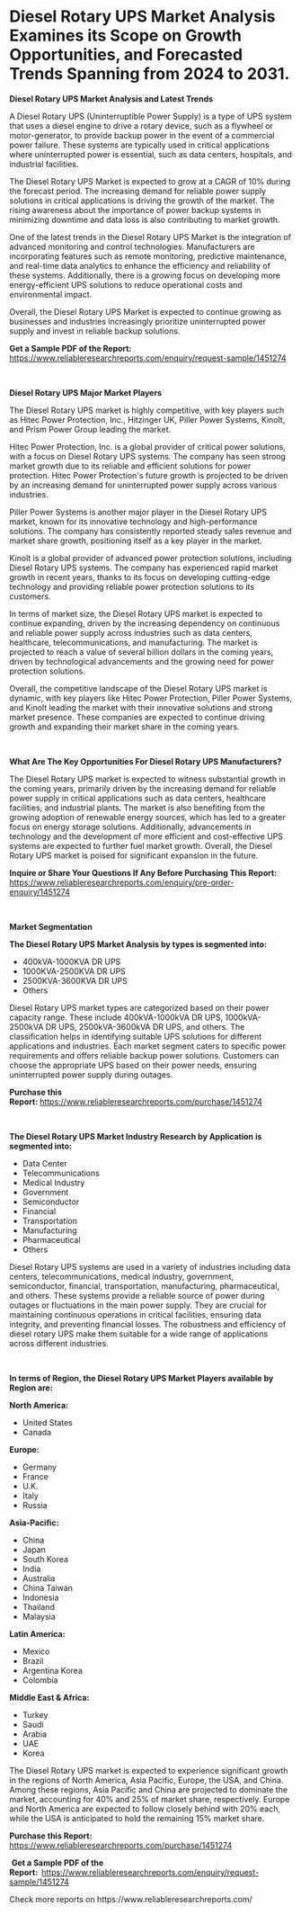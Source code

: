 <p><h1>Diesel Rotary UPS Market Analysis Examines its Scope on Growth Opportunities, and Forecasted Trends Spanning from 2024 to 2031.</h1></p><p><strong>Diesel Rotary UPS Market Analysis and Latest Trends</strong></p>
<p><p>A Diesel Rotary UPS (Uninterruptible Power Supply) is a type of UPS system that uses a diesel engine to drive a rotary device, such as a flywheel or motor-generator, to provide backup power in the event of a commercial power failure. These systems are typically used in critical applications where uninterrupted power is essential, such as data centers, hospitals, and industrial facilities.</p><p>The Diesel Rotary UPS Market is expected to grow at a CAGR of 10% during the forecast period. The increasing demand for reliable power supply solutions in critical applications is driving the growth of the market. The rising awareness about the importance of power backup systems in minimizing downtime and data loss is also contributing to market growth.</p><p>One of the latest trends in the Diesel Rotary UPS Market is the integration of advanced monitoring and control technologies. Manufacturers are incorporating features such as remote monitoring, predictive maintenance, and real-time data analytics to enhance the efficiency and reliability of these systems. Additionally, there is a growing focus on developing more energy-efficient UPS solutions to reduce operational costs and environmental impact.</p><p>Overall, the Diesel Rotary UPS Market is expected to continue growing as businesses and industries increasingly prioritize uninterrupted power supply and invest in reliable backup solutions.</p></p>
<p><strong>Get a Sample PDF of the Report:&nbsp;</strong> <a href="https://www.reliableresearchreports.com/enquiry/request-sample/1451274">https://www.reliableresearchreports.com/enquiry/request-sample/1451274</a></p>
<p>&nbsp;</p>
<p><strong>Diesel Rotary UPS Major Market Players</strong></p>
<p><p>The Diesel Rotary UPS market is highly competitive, with key players such as Hitec Power Protection, Inc., Hitzinger UK, Piller Power Systems, Kinolt, and Prism Power Group leading the market. </p><p>Hitec Power Protection, Inc. is a global provider of critical power solutions, with a focus on Diesel Rotary UPS systems. The company has seen strong market growth due to its reliable and efficient solutions for power protection. Hitec Power Protection's future growth is projected to be driven by an increasing demand for uninterrupted power supply across various industries.</p><p>Piller Power Systems is another major player in the Diesel Rotary UPS market, known for its innovative technology and high-performance solutions. The company has consistently reported steady sales revenue and market share growth, positioning itself as a key player in the market.</p><p>Kinolt is a global provider of advanced power protection solutions, including Diesel Rotary UPS systems. The company has experienced rapid market growth in recent years, thanks to its focus on developing cutting-edge technology and providing reliable power protection solutions to its customers.</p><p>In terms of market size, the Diesel Rotary UPS market is expected to continue expanding, driven by the increasing dependency on continuous and reliable power supply across industries such as data centers, healthcare, telecommunications, and manufacturing. The market is projected to reach a value of several billion dollars in the coming years, driven by technological advancements and the growing need for power protection solutions.</p><p>Overall, the competitive landscape of the Diesel Rotary UPS market is dynamic, with key players like Hitec Power Protection, Piller Power Systems, and Kinolt leading the market with their innovative solutions and strong market presence. These companies are expected to continue driving growth and expanding their market share in the coming years.</p></p>
<p>&nbsp;</p>
<p><strong>What Are The Key Opportunities For Diesel Rotary UPS Manufacturers?</strong></p>
<p><p>The Diesel Rotary UPS market is expected to witness substantial growth in the coming years, primarily driven by the increasing demand for reliable power supply in critical applications such as data centers, healthcare facilities, and industrial plants. The market is also benefiting from the growing adoption of renewable energy sources, which has led to a greater focus on energy storage solutions. Additionally, advancements in technology and the development of more efficient and cost-effective UPS systems are expected to further fuel market growth. Overall, the Diesel Rotary UPS market is poised for significant expansion in the future.</p></p>
<p><strong>Inquire or Share Your Questions If Any Before Purchasing This Report:</strong> <a href="https://www.reliableresearchreports.com/enquiry/pre-order-enquiry/1451274">https://www.reliableresearchreports.com/enquiry/pre-order-enquiry/1451274</a></p>
<p>&nbsp;</p>
<p><strong>Market Segmentation</strong></p>
<p><strong>The Diesel Rotary UPS Market Analysis by types is segmented into:</strong></p>
<p><ul><li>400kVA-1000KVA DR UPS</li><li>1000KVA-2500KVA DR UPS</li><li>2500KVA-3600KVA DR UPS</li><li>Others</li></ul></p>
<p><p>Diesel Rotary UPS market types are categorized based on their power capacity range. These include 400kVA-1000kVA DR UPS, 1000kVA-2500kVA DR UPS, 2500kVA-3600kVA DR UPS, and others. The classification helps in identifying suitable UPS solutions for different applications and industries. Each market segment caters to specific power requirements and offers reliable backup power solutions. Customers can choose the appropriate UPS based on their power needs, ensuring uninterrupted power supply during outages.</p></p>
<p><strong>Purchase this Report:&nbsp;</strong><a href="https://www.reliableresearchreports.com/purchase/1451274">https://www.reliableresearchreports.com/purchase/1451274</a></p>
<p>&nbsp;</p>
<p><strong>The Diesel Rotary UPS Market Industry Research by Application is segmented into:</strong></p>
<p><ul><li>Data Center</li><li>Telecommunications</li><li>Medical Industry</li><li>Government</li><li>Semiconductor</li><li>Financial</li><li>Transportation</li><li>Manufacturing</li><li>Pharmaceutical</li><li>Others</li></ul></p>
<p><p>Diesel Rotary UPS systems are used in a variety of industries including data centers, telecommunications, medical industry, government, semiconductor, financial, transportation, manufacturing, pharmaceutical, and others. These systems provide a reliable source of power during outages or fluctuations in the main power supply. They are crucial for maintaining continuous operations in critical facilities, ensuring data integrity, and preventing financial losses. The robustness and efficiency of diesel rotary UPS make them suitable for a wide range of applications across different industries.</p></p>
<p>&nbsp;</p>
<p><strong>In terms of Region, the Diesel Rotary UPS Market Players available by Region are:</strong></p>
<p>
    <p> <strong> North America: </strong>
        <ul>
            <li>United States</li>
            <li>Canada</li>
        </ul>
        </p> 
    <p> <strong> Europe: </strong>
        <ul>
            <li>Germany</li>
            <li>France</li>
            <li>U.K.</li>
            <li>Italy</li>
            <li>Russia</li>
        </ul>
        </p> 
    <p> <strong> Asia-Pacific: </strong>
        <ul>
            <li>China</li>
            <li>Japan</li>
            <li>South Korea</li>
            <li>India</li>
            <li>Australia</li>
            <li>China Taiwan</li>
            <li>Indonesia</li>
            <li>Thailand</li>
            <li>Malaysia</li>
        </ul>
        </p> 
    <p> <strong> Latin America: </strong>
        <ul>
            <li>Mexico</li>
            <li>Brazil</li>
            <li>Argentina Korea</li>
            <li>Colombia</li>
        </ul>
        </p> 
    <p> <strong> Middle East & Africa: </strong>
        <ul>
            <li>Turkey</li>
            <li>Saudi</li>
            <li>Arabia</li>
            <li>UAE</li>
            <li>Korea</li>
        </ul>
    </p>
    </p>
<p><p>The Diesel Rotary UPS market is expected to experience significant growth in the regions of North America, Asia Pacific, Europe, the USA, and China. Among these regions, Asia Pacific and China are projected to dominate the market, accounting for 40% and 25% of market share, respectively. Europe and North America are expected to follow closely behind with 20% each, while the USA is anticipated to hold the remaining 15% market share.</p></p>
<p><strong>Purchase this Report: </strong><a href="https://www.reliableresearchreports.com/purchase/1451274">https://www.reliableresearchreports.com/purchase/1451274</a></p>
<p>&nbsp;<strong>Get a Sample PDF of the Report:&nbsp;&nbsp;</strong><a href="https://www.reliableresearchreports.com/enquiry/request-sample/1451274">https://www.reliableresearchreports.com/enquiry/request-sample/1451274</a></p>
<p><strong></strong></p>
<p>Check more reports on https://www.reliableresearchreports.com/</p>